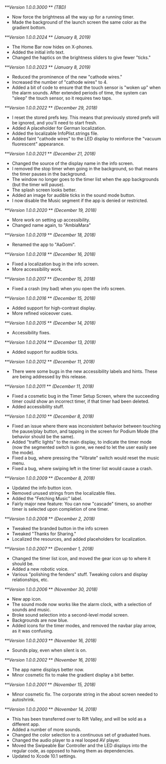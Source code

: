 ***Version 1.0.0.3000* ** *(TBD)*
- Now force the brightness all the way up for a running timer.
- Made the background of the launch screen the same color as the gradient bottom.

***Version 1.0.0.2024* ** *(January 8, 2019)*
- The Home Bar now hides on X-phones.
- Added the initial info text.
- Changed the haptics on the brightness sliders to give fewer "ticks."

***Version 1.0.0.2023* ** *(January 8, 2019)*
- Reduced the prominence of the new "cathode wires."
- Increased the number of "cathode wires" to 4.
- Added a bit of code to ensure that the touch sensor is "woken up" when the alarm sounds. After extended periods of time, the system can "sleep" the touch sensor, so it requires two taps.

***Version 1.0.0.2022* ** *(December 29, 2018)*
- I reset the stored prefs key. This means that previously stored prefs will be ignored, and you'll need to start fresh.
- Added A placeholder for German localization.
- Added the localizable InfoPlist.strings file.
- Added faint "cathode wires" to the LED display to reinforce the "vacuum fluorescent" appearance.

***Version 1.0.0.2021* ** *(December 21, 2018)*
- Changed the source of the display name in the info screen.
- I removed the stop timer when going in the background, so that means the timer pauses in the background.
- The window no longer goes to the timer list when the app backgrounds (but the timer will pause).
- The splash screen looks better.
- Added an image for audible ticks in the sound mode button.
- I now disable the Music segment if the app is denied or restricted.

***Version 1.0.0.2020* ** *(December 19, 2018)*
- More work on setting up accessibility.
- Changed name again, to "AmbiaMara"

***Version 1.0.0.2019* ** *(December 18, 2018)*
- Renamed the app to "AaGomi".

***Version 1.0.0.2018* ** *(December 16, 2018)*
- Fixed a localization bug in the info screen.
- More accessibility work.

***Version 1.0.0.2017* ** *(December 15, 2018)*
- Fixed a crash (my bad) when you open the info screen.

***Version 1.0.0.2016* ** *(December 15, 2018)*
- Added support for high-contrast display.
- More refined voiceover cues.

***Version 1.0.0.2015* ** *(December 14, 2018)*
- Accessibility fixes.

***Version 1.0.0.2014* ** *(December 13, 2018)*
- Added support for audible ticks.

***Version 1.0.0.2012* ** *(December 11, 2018)*
- There were some bugs in the new accessibility labels and hints. These are being addressed by this release.

***Version 1.0.0.2011* ** *(December 11, 2018)*
- Fixed a cosmetic bug in the Timer Setup Screen, where the succeeding timer could show an incorrect timer, if that timer had been deleted.
- Added accessibility stuff.

***Version 1.0.0.2010* ** *(December 8, 2018)*
- Fixed an issue where there was inconsistent behavior between touching the pause/play button, and tapping in the screen for Podium Mode (the behavior should be the same).
- Added "traffic lights" to the main display, to indicate the timer mode (now the segmented switch is gone, we need to let the user easily see the mode).
- Fixed a bug, where pressing the "Vibrate" switch would reset the music menu.
- Fixed a bug, where swiping left in the timer list would cause a crash.

***Version 1.0.0.2009* ** *(December 8, 2018)*
- Updated the info button icon.
- Removed unused strings from the localizable files.
- Added the "Fetching Music" label.
- Fairly major new feature: You can now "cascade" timers, so another timer is selected upon completion of one timer.

***Version 1.0.0.2008* ** *(December 2, 2018)*
- Tweaked the branded button in the info screen
- Tweaked "Thanks for Sharing."
- Localized the resources, and added placeholders for localization.

***Version 1.0.0.2007* ** *(December 1, 2018)*
- Changed the timer list icon, and moved the gear icon up to where it should be.
- Added a new robotic voice.
- Various "polishing the fenders" stuff. Tweaking colors and display relationships, etc.

***Version 1.0.0.2006* ** *(November 30, 2018)*
- New app icon.
- The sound mode now works like the alarm clock, with a selection of sounds and music.
- Broke sound selection into a second-level modal screen.
- Backgrounds are now blue.
- Added icons for the timer modes, and removed the navbar play arrow, as it was confusing.

***Version 1.0.0.2003* ** *(November 16, 2018)*
- Sounds play, even when silent is on.

***Version 1.0.0.2002* ** *(November 16, 2018)*
- The app name displays better now.
- Minor cosmetic fix to make the gradient display a bit better.

***Version 1.0.0.2001* ** *(November 15, 2018)*
- Minor cosmetic fix. The corporate string in the about screen needed to autoshrink.

***Version 1.0.0.2000* ** *(November 14, 2018)*
- This has been transferred over to Rift Valley, and will be sold as a different app.
- Added a number of more sounds.
- Changed the color selection to a continuous set of graduated hues.
- Changed the audio player to a real looped AV player.
- Moved the Swipeable Bar Controller and the LED displays into the regular code, as opposed to having them as dependencies.
- Updated to Xcode 10.1 settings.

